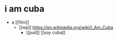 # i am cuba

- a [[film]]
  - [[wp]] https://en.wikipedia.org/wiki/I_Am_Cuba
    - [[pull]] [[soy cuba]]

